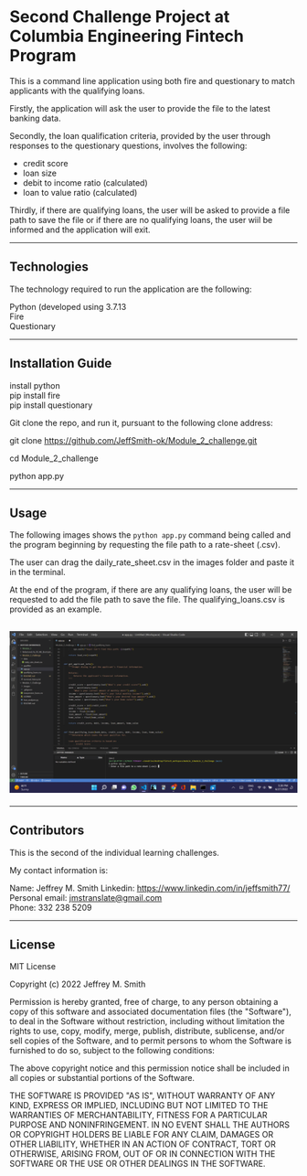 # Second Challenge Project at Columbia Engineering Fintech Program

This is a command line application using both fire and questionary to match applicants with the qualifying loans.

Firstly, the application will ask the user to provide the file to the latest banking data.

Secondly, the loan qualification criteria, provided by the user through responses to the questionary questions, involves the following:

- credit score
- loan size
- debit to income ratio (calculated)
- loan to value ratio (calculated)

Thirdly, if there are qualifying loans, the user will be asked to provide a file path to save the file or if there are no qualifying loans, the user wiil be informed and the application will exit.

---

## Technologies

The technology required to run the application are the following:

Python (developed using 3.7.13 </br>
Fire </br>
Questionary

---

## Installation Guide

install python </br>
pip install fire </br>
pip install questionary </br>

Git clone the repo, and run it, pursuant to the following clone address:

git clone https://github.com/JeffSmith-ok/Module_2_challenge.git

cd Module_2_challenge

python app.py

---

## Usage

The following images shows the `python app.py` command being called and the program beginning by requesting the file path to a rate-sheet (.csv).

The user can drag the daily_rate_sheet.csv in the images folder and paste it in the terminal.

At the end of the program, if there are any qualifying loans, the user will be requested to add the file path to save the file. The qualifying_loans.csv is provided as an example.

## ![Screenshot of the app.py and the gitbash terminal](images/Screenshot_CM2.jpeg)

---

## Contributors

This is the second of the individual learning challenges.

My contact information is:

Name: Jeffrey M. Smith
Linkedin: https://www.linkedin.com/in/jeffsmith77/ </br>
Personal email: jmstranslate@gmail.com </br>
Phone: 332 238 5209

---

## License

MIT License

Copyright (c) 2022 Jeffrey M. Smith

Permission is hereby granted, free of charge, to any person obtaining a copy
of this software and associated documentation files (the "Software"), to deal
in the Software without restriction, including without limitation the rights
to use, copy, modify, merge, publish, distribute, sublicense, and/or sell
copies of the Software, and to permit persons to whom the Software is
furnished to do so, subject to the following conditions:

The above copyright notice and this permission notice shall be included in all
copies or substantial portions of the Software.

THE SOFTWARE IS PROVIDED "AS IS", WITHOUT WARRANTY OF ANY KIND, EXPRESS OR
IMPLIED, INCLUDING BUT NOT LIMITED TO THE WARRANTIES OF MERCHANTABILITY,
FITNESS FOR A PARTICULAR PURPOSE AND NONINFRINGEMENT. IN NO EVENT SHALL THE
AUTHORS OR COPYRIGHT HOLDERS BE LIABLE FOR ANY CLAIM, DAMAGES OR OTHER
LIABILITY, WHETHER IN AN ACTION OF CONTRACT, TORT OR OTHERWISE, ARISING FROM,
OUT OF OR IN CONNECTION WITH THE SOFTWARE OR THE USE OR OTHER DEALINGS IN THE
SOFTWARE.

```

```
